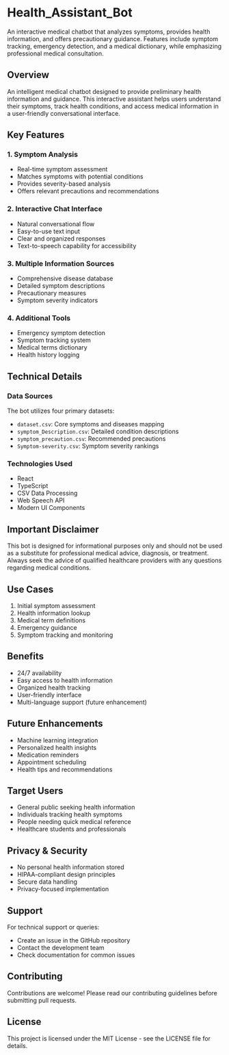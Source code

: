 # Health_Assistant_Bot
An interactive medical chatbot that analyzes symptoms, provides health information, and offers precautionary guidance. Features include symptom tracking, emergency detection, and a medical dictionary, while emphasizing professional medical consultation.

## Overview
An intelligent medical chatbot designed to provide preliminary health information and guidance. This interactive assistant helps users understand their symptoms, track health conditions, and access medical information in a user-friendly conversational interface.

## Key Features

### 1. Symptom Analysis
- Real-time symptom assessment
- Matches symptoms with potential conditions
- Provides severity-based analysis
- Offers relevant precautions and recommendations

### 2. Interactive Chat Interface
- Natural conversational flow
- Easy-to-use text input
- Clear and organized responses
- Text-to-speech capability for accessibility

### 3. Multiple Information Sources
- Comprehensive disease database
- Detailed symptom descriptions
- Precautionary measures
- Symptom severity indicators

### 4. Additional Tools
- Emergency symptom detection
- Symptom tracking system
- Medical terms dictionary
- Health history logging

## Technical Details

### Data Sources
The bot utilizes four primary datasets:
- `dataset.csv`: Core symptoms and diseases mapping
- `symptom_Description.csv`: Detailed condition descriptions
- `symptom_precaution.csv`: Recommended precautions
- `Symptom-severity.csv`: Symptom severity rankings

### Technologies Used
- React
- TypeScript
- CSV Data Processing
- Web Speech API
- Modern UI Components

## Important Disclaimer
This bot is designed for informational purposes only and should not be used as a substitute for professional medical advice, diagnosis, or treatment. Always seek the advice of qualified healthcare providers with any questions regarding medical conditions.

## Use Cases
1. Initial symptom assessment
2. Health information lookup
3. Medical term definitions
4. Emergency guidance
5. Symptom tracking and monitoring

## Benefits
- 24/7 availability
- Easy access to health information
- Organized health tracking
- User-friendly interface
- Multi-language support (future enhancement)

## Future Enhancements
- Machine learning integration
- Personalized health insights
- Medication reminders
- Appointment scheduling
- Health tips and recommendations

## Target Users
- General public seeking health information
- Individuals tracking health symptoms
- People needing quick medical reference
- Healthcare students and professionals

## Privacy & Security
- No personal health information stored
- HIPAA-compliant design principles
- Secure data handling
- Privacy-focused implementation

## Support
For technical support or queries:
- Create an issue in the GitHub repository
- Contact the development team
- Check documentation for common issues

## Contributing
Contributions are welcome! Please read our contributing guidelines before submitting pull requests.

## License
This project is licensed under the MIT License - see the LICENSE file for details.
